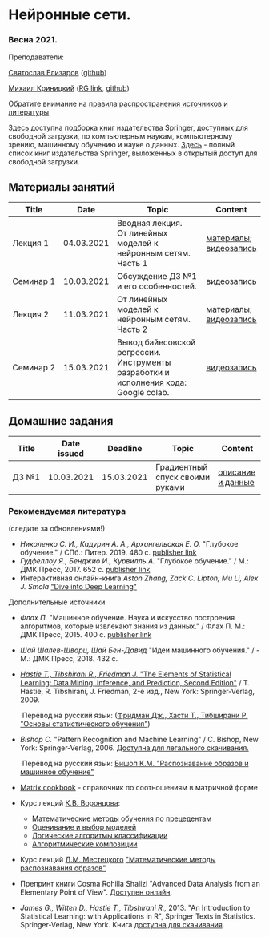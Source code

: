 # Нейронные сети.
### Весна 2021.

Преподаватели:

[Святослав Елизаров](https://github.com/DukeGonzo) ([github](https://github.com/DukeGonzo))

[Михаил Криницкий](https://sail.ocean.ru/viewuser.php?user=krinitsky) ([RG link](https://www.researchgate.net/profile/Mikhail_Krinitskiy), [github](https://github.com/MKrinitskiy))


Обратите внимание на [правила распространения источников и литературы](https://github.com/MKrinitskiy/ML4ES_2019-2020/blob/master/resources_policy.md)<br />

[Здесь](https://towardsdatascience.com/springer-has-released-65-machine-learning-and-data-books-for-free-961f8181f189) доступна подборка книг издательства Springer, доступных для свободной загрузки, по компьютерным наукам, компьютерному зрению, машинному обучению и науке о данных. [Здесь](https://link.springer.com/search/page/3?facet-content-type="Book"&package=openaccess) - полный список книг издательства Springer, выложенных в открытый доступ для свободной загрузки.


## Материалы занятий

| Title | Date | Topic | Content |
| ----- | ---- | ----- | ------- |
| Лекция 1 | 04.03.2021 | Вводная лекция.<br />От линейных моделей к нейронным сетям. Часть 1 | [материалы](https://github.com/mailcourses/technotrack-NN2021S-lectures/tree/master/Lect01);<br />[видеозапись](https://www.dropbox.com/s/fxijlfyvvn1s1cs/Lect01.mp4?dl=0) |
| Семинар 1 | 10.03.2021 | Обсуждение ДЗ №1 и его особенностей. | [видеозапись](https://www.dropbox.com/s/vcfria8dy3hjmqp/Seminar01.mp4?dl=0) |
| Лекция 2 | 11.03.2021 | От линейных моделей к нейронным сетям. Часть 2 | [материалы](https://github.com/mailcourses/technotrack-NN2021S-lectures/tree/master/Lect02);<br />[видеозапись](https://www.dropbox.com/s/n9diaoab1l3o2bm/Lect02.mp4?dl=0) |
| Семинар 2 | 15.03.2021 | Вывод байесовской регрессии.<br />Инструменты разработки и исполнения кода: Google colab. | [видеозапись](https://www.dropbox.com/s/3km0hbu5pmmbfgi/Seminar02.mp4?dl=0) |


## Домашние задания
| Title | Date issued |  Deadline  | Topic | Content |
| ----- | ----------- | ---------- | ----- | ------- |
| ДЗ №1 | 10.03.2021  | 15.03.2021 | Градиентный спуск своими руками | [описание и данные](https://github.com/mailcourses/technotrack-NN2021S-lectures/tree/master/HW01) |


### Рекомендуемая литература

(следите за обновлениями!)

- *Николенко С. И., Кадурин А. А., Архангельская Е. О.* "Глубокое обучение." / СПб.: Питер. 2019. 480 с. [publisher link](https://www.piter.com/product/glubokoe-obuchenie)
- *Гудфеллоу Я., Бенджио И., Курвилль А.* "Глубокое обучение." / М.: ДМК Пресс, 2017. 652 c. [publisher link](https://dmkpress.com/catalog/computer/data/978-5-97060-554-7/)
- Интерактивная онлайн-книга *Aston Zhang, Zack C. Lipton, Mu Li, Alex J. Smola* ["Dive into Deep Learning"](http://d2l.ai/) 

Дополнительные источники

- *Флах П.* "Машинное обучение. Наука и искусство построения алгоритмов, которые извлекают знания из данных." / Флах П. М.: ДМК Пресс, 2015. 400 c. [publisher link](https://dmkpress.com/catalog/computer/data/978-5-97060-273-7/)

- *Шай Шалев-Шварц, Шай Бен-Давид* "Идеи машинного обучения." / - М.: ДМК Пресс, 2018. 432 c.

- [*Hastie T., Tibshirani R., Friedman J.* "The Elements of Statistical Learning: Data Mining, Inference, and Prediction, Second Edition"](https://web.stanford.edu/~hastie/Papers/ESLII.pdf) / T. Hastie, R. Tibshirani, J. Friedman, 2-е изд., New York: Springer-Verlag, 2009.

  ​	Перевод на русский язык: ([Фридман Дж., Хасти Т., Тибширани Р. "Основы статистического обучения"](http://www.combook.ru/product/11965387/))

- *Bishop C.* "Pattern Recognition and Machine Learning" / C. Bishop, New York: Springer-Verlag, 2006. [Доступна для легального скачивания.](http://users.isr.ist.utl.pt/~wurmd/Livros/school/Bishop%20-%20Pattern%20Recognition%20And%20Machine%20Learning%20-%20Springer%20%202006.pdf)

  ​	Перевод на русский язык: [Бишоп К.М. "Распознавание образов и машинное обучение"](http://www.combook.ru/product/11965388/)

- [Matrix cookbook](https://www.math.uwaterloo.ca/~hwolkowi/matrixcookbook.pdf) - справочник по соотношениям в матричной форме

- Курс лекций [К.В. Воронцова](http://www.machinelearning.ru/wiki/index.php?title=%D0%A3%D1%87%D0%B0%D1%81%D1%82%D0%BD%D0%B8%D0%BA:%D0%9A%D0%BE%D0%BD%D1%81%D1%82%D0%B0%D0%BD%D1%82%D0%B8%D0%BD_%D0%92%D0%BE%D1%80%D0%BE%D0%BD%D1%86%D0%BE%D0%B2):
  - [Математические методы обучения по прецедентам](http://www.machinelearning.ru/wiki/images/6/6d/Voron-ML-1.pdf)
  - [Оценивание и выбор моделей](http://www.machinelearning.ru/wiki/images/2/2d/Voron-ML-Modeling.pdf)
  - [Логические алгоритмы классификации](http://www.machinelearning.ru/wiki/images/3/3e/Voron-ML-Logic.pdf)
  - [Алгоритмические композиции](http://www.machinelearning.ru/wiki/images/0/0d/Voron-ML-Compositions.pdf)
  
- Курс лекций [Л.М. Местецкого](http://www.machinelearning.ru/wiki/index.php?title=%D0%A3%D1%87%D0%B0%D1%81%D1%82%D0%BD%D0%B8%D0%BA:Mest) ["Математические методы распознавания образов"](http://www.ccas.ru/frc/papers/mestetskii04course.pdf)

- Препринт книги Cosma Rohilla Shalizi "Advanced Data Analysis from an Elementary Point of View". [Доступен онлайн](https://www.stat.cmu.edu/~cshalizi/ADAfaEPoV/).

- *James G., Witten D., Hastie T., Tibshirani R.,* 2013. "An Introduction to Statistical Learning: with Applications in R", Springer Texts in Statistics. Springer-Verlag, New York. Книга [доступна для скачивания](http://faculty.marshall.usc.edu/gareth-james/ISL/ISLR%20Seventh%20Printing.pdf).